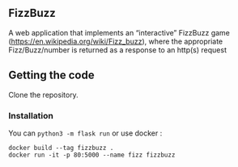 ## FizzBuzz

A web application that implements an “interactive” FizzBuzz game
(https://en.wikipedia.org/wiki/Fizz_buzz), where the appropriate Fizz/Buzz/number is returned as
a response to an http(s) request

## Getting the code

Clone the repository.

### Installation

You can `python3 -m flask run` or use docker :

```
docker build --tag fizzbuzz .
docker run -it -p 80:5000 --name fizz fizzbuzz
```
